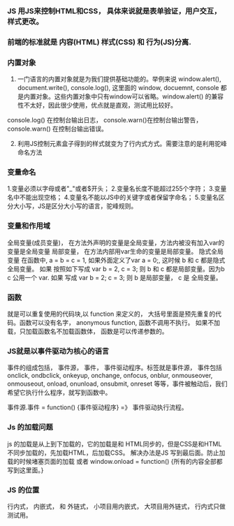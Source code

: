 
### JS 用JS来控制HTML和CSS， 具体来说就是表单验证，用户交互，样式更改。
### 前端的标准就是 内容(HTML) 样式(CSS) 和 行为(JS)分离.

### 内置对象

1. 一门语言的内置对象就是为我们提供基础功能的。举例来说 window.alert(), document.write(), console.log(), 这里面的 window, docuemnt,
console 都是内置对象。这些内置对象中只有window可以省略。window.alert() 的兼容性不太好，因此很少使用，优点就是直观，测试用比较好。

console.log() 在控制台输出日志， console.warn()在控制台输出警告， console.warn() 在控制台输出错误。

2. 利用JS控制元素盒子得到的样式就变为了行内式方式。需要注意的是利用驼峰命名方法

### 变量命名

1.变量必须以字母或者"_"或者$开头；
2.变量名长度不能超过255个字符；
3.变量名中不能出现空格；
4.变量名不能以JS中的关键字或者保留字命名；
5.变量名区分大小写，JS是区分大小写的语言，驼峰规则。

### 变量和作用域

全局变量(成员变量)， 在方法外声明的变量是全局变量，方法内被没有加入var的变量是全局变量
局部变量， 在方法内部用var生命的变量是局部变量。
隐式全局变量 在函数中, a = b = c = 1, 如果外面定义了var a = 0;, 这时候 b 和 c 都是隐式全局变量。
如果 按照如下写成 var b = 2, c = 3; 则 b 和 c 都是局部变量。因为b c 公用一个 var.
如果 写成 var b = 2; c = 3; 则 b 是局部变量， c 是 全局变量。

### 函数

就是可以重复使用的代码块,以 function 来定义的， 大括号里面是预先重复的代码。函数可以没有名字， anonymous function, 函数不调用不执行。
如果不加载，只加载函数名不加载函数体， 函数是可以传递参数的。

### JS就是以事件驱动为核心的语言

事件的组成包括， 事件源， 事件， 事件驱动程序。标签就是事件源， 事件包括 onclick, ondbclick, onkeyup, onchange, onfocus, onblur,
onmouseover, onmouseout, onload, onunload, onsubmit, onreset 等等，事件被触动后，我们希望它执行什么程序，就写到函数中。

事件源.事件 = function() {事件驱动程序}  =》 事件驱动执行流程。


### Js 的加载问题
js 的加载是从上到下加载的，它的加载是和 HTML同步的，但是CSS是和HTML不同步加载的，先加载HTML，后加载CSS。
解决办法是JS 写到最后面。防止加载的时候堵塞页面的加载
或者 window.onload = function() {所有的内容全部都写到这里面。}


### JS 的位置

行内式， 内嵌式， 和 外链式， 小项目用内嵌式， 大项目用外链式， 行内式只做测试用。































